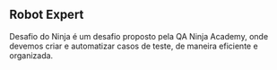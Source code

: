 ## Robot Expert

Desafio do Ninja é um desafio proposto pela QA Ninja Academy, onde devemos criar e automatizar casos de teste, de maneira eficiente e organizada.
